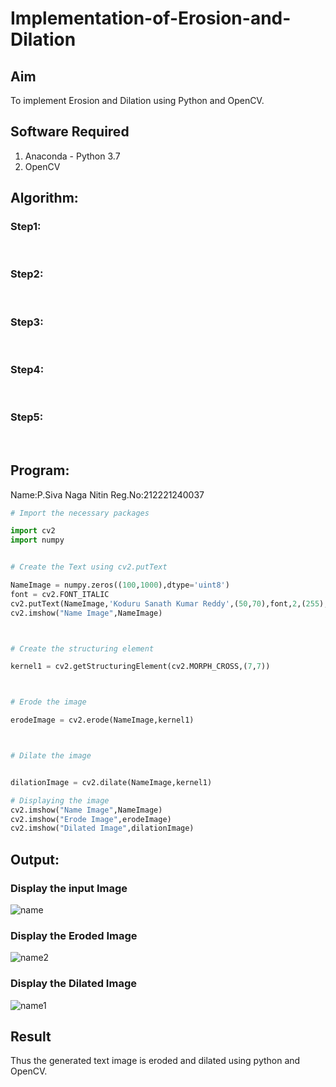 # Implementation-of-Erosion-and-Dilation
## Aim
To implement Erosion and Dilation using Python and OpenCV.
## Software Required
1. Anaconda - Python 3.7
2. OpenCV
## Algorithm:
### Step1:
<br>


### Step2:
<br>

### Step3:
<br>

### Step4:
<br>

### Step5:
<br>

 
## Program:
Name:P.Siva Naga Nitin
Reg.No:212221240037
``` Python
# Import the necessary packages

import cv2
import numpy


# Create the Text using cv2.putText

NameImage = numpy.zeros((100,1000),dtype='uint8')
font = cv2.FONT_ITALIC
cv2.putText(NameImage,'Koduru Sanath Kumar Reddy',(50,70),font,2,(255),5,cv2.LINE_4)
cv2.imshow("Name Image",NameImage)



# Create the structuring element

kernel1 = cv2.getStructuringElement(cv2.MORPH_CROSS,(7,7))



# Erode the image

erodeImage = cv2.erode(NameImage,kernel1)



# Dilate the image


dilationImage = cv2.dilate(NameImage,kernel1)

# Displaying the image
cv2.imshow("Name Image",NameImage)
cv2.imshow("Erode Image",erodeImage)
cv2.imshow("Dilated Image",dilationImage)

```
## Output:

### Display the input Image
![name](https://user-images.githubusercontent.com/94154780/169644451-85f3a695-0275-447d-9087-b38956f7701c.png)


### Display the Eroded Image
![name2](https://user-images.githubusercontent.com/94154780/169644578-b36863a8-871c-481d-878f-af5c438d167c.png)

### Display the Dilated Image
![name1](https://user-images.githubusercontent.com/94154780/169644592-4e8edde9-e589-4ff1-bd04-2427c9df2b59.png)


## Result
Thus the generated text image is eroded and dilated using python and OpenCV.
